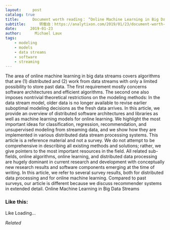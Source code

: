 ```yaml
---
layout:     post
catalog: true
title:      Document worth reading： “Online Machine Learning in Big Data Streams”
subtitle:      转载自：https://analytixon.com/2019/01/23/document-worth-reading-online-machine-learning-in-big-data-streams/
date:      2019-01-23
author:      Michael Laux
tags:
    - modeling
    - models
    - data streams
    - software
    - streaming
---
```


The area of online machine learning in big data streams covers algorithms that are (1) distributed and (2) work from data streams with only a limited possibility to store past data. The first requirement mostly concerns software architectures and efficient algorithms. The second one also imposes nontrivial theoretical restrictions on the modeling methods: In the data stream model, older data is no longer available to revise earlier suboptimal modeling decisions as the fresh data arrives. In this article, we provide an overview of distributed software architectures and libraries as well as machine learning models for online learning. We highlight the most important ideas for classification, regression, recommendation, and unsupervised modeling from streaming data, and we show how they are implemented in various distributed data stream processing systems. This article is a reference material and not a survey. We do not attempt to be comprehensive in describing all existing methods and solutions; rather, we give pointers to the most important resources in the field. All related sub-fields, online algorithms, online learning, and distributed data processing are hugely dominant in current research and development with conceptually new research results and software components emerging at the time of writing. In this article, we refer to several survey results, both for distributed data processing and for online machine learning. Compared to past surveys, our article is different because we discuss recommender systems in extended detail. Online Machine Learning in Big Data Streams





### Like this:

Like Loading...


*Related*

